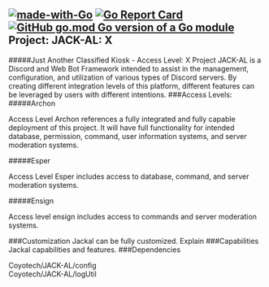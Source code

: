 [![made-with-Go](https://img.shields.io/badge/Made%20with-Go-1f425f.svg)](http://golang.org)
[![Go Report Card](https://goreportcard.com/badge/github.com/CoyoTan/JACK-AL)](https://goreportcard.com/report/github.com/CoyoTan/JACK-AL)
[![GitHub go.mod Go version of a Go module](https://img.shields.io/github/go-mod/go-version/gomods/athens.svg)](https://github.com/gomods/athens)
<br>
Project: JACK-AL: X
-
#####Just Another Classified Kiosk - Access Level: X
Project JACK-AL is a Discord and Web Bot Framework intended to assist in the management, configuration, and utilization of various types of Discord servers. By creating different integration levels of this platform, different features can be leveraged by users with different intentions. 
###Access Levels:
#####Archon
<p>
Access Level Archon references a fully integrated and fully capable deployment of this project. It will have full functionality for intended database, permission, command, user information systems, and server moderation systems.
</p>

#####Esper
<p>
Access Level Esper includes access to database, command, and server moderation systems.
</p>

#####Ensign
<p>
Access level ensign includes access to commands and server moderation systems. 
</p>

###Customization 
Jackal can be fully customized. Explain
###Capabilities
Jackal capabilities and features.
###Dependencies
<p>
Coyotech/JACK-AL/config     <br>
Coyotech/JACK-AL/logUtil
</P>
